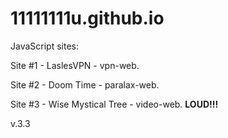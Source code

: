 # 11111111u.github.io

<p>  JavaScript sites:</p>
<p>Site #1 - LaslesVPN - vpn-web.</p>
<p>Site #2 - Doom Time - paralax-web.</p>
<p>Site #3 - Wise Mystical Tree - video-web. <strong>LOUD!!!</strong></p>
<p>v.3.3
